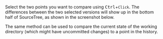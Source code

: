 Select the two points you want to compare using <kbd>Ctrl</kbd>+`Click`. The differences between the two selected versions will show up in the bottom half of SourceTree, as shown in the screenshot below.

<pic src="images/sourcetree_2.png" height="200" />
<p/>

The same method can be used to compare the current state of the working directory (which might have uncommitted changes) to a point in the history.

<pic src="images/sourcetree_3.png" height="100" />
<p/>
